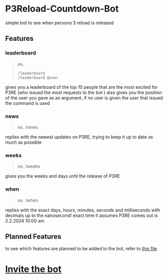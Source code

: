 # P3Reload-Countdown-Bot
simple bot to see when persona 3 reload is released

## Features 

### leaderboard
> ex. 
>
>     /leaderboard
>     /leaderboard @user

gives you a leaderboard of the top 10 people that are the most excited for P3RE (who issued the most requests to the bot ) also gives you the position of the user you gave as an argument, if no user is given the user that issued the command is used

### news
> ex. /news

replies with the newest updates on P3RE, trying to keep it up to date as much as possible

### weeks

> ex. /weeks

gives you the weeks and days until the release of P3RE


### when

> ex. /when

replies with the exact days, hours, minutes, seconds and milliseconds with decimals up to the nanosecond! exact time it assumes P3RE comes out is 2.2.2024 10:00 am


## Planned Features
to see which features are planned to be added to the bot, refer to [this file](planned_features.md)

# [Invite the bot](https://discord.com/api/oauth2/authorize?client_id=1143972748654280806&permissions=84992&scope=bot)
